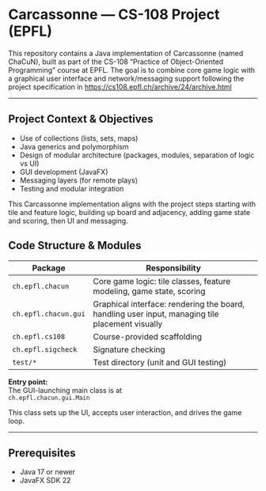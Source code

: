 # Carcassonne — CS-108 Project (EPFL)

This repository contains a Java implementation of Carcassonne (named ChaCuN), built 
as part of the CS-108 “Practice of Object-Oriented Programming” course at EPFL. The goal is 
to combine core game logic with a graphical user interface and network/messaging 
support following the project specification in https://cs108.epfl.ch/archive/24/archive.html

---

## Project Context & Objectives

- Use of collections (lists, sets, maps)
- Java generics and polymorphism
- Design of modular architecture (packages, modules, separation of logic vs UI)
- GUI development (JavaFX)
- Messaging layers (for remote plays)
- Testing and modular integration

This Carcassonne implementation aligns with the project steps starting with tile and 
feature logic, building up board and adjacency, adding game
state and scoring, then UI and messaging.

## Code Structure & Modules

|  Package             | Responsibility                                                                                  |
|----------------------|-------------------------------------------------------------------------------------------------|
| `ch.epfl.chacun`     | Core game logic: tile classes, feature modeling, game state, scoring                            |
| `ch.epfl.chacun.gui` | Graphical interface: rendering the board, handling user input, managing tile placement visually |
| `ch.epfl.cs108`      | Course-provided scaffolding                                                                     |
| `ch.epfl.sigcheck`   | Signature checking                                                                              |
| `test/*`             | Test directory (unit and GUI testing)                                                           |

**Entry point:**  
The GUI-launching main class is at  
`ch.epfl.chacun.gui.Main`

This class sets up the UI, accepts user interaction, and drives the game loop.

---

## Prerequisites

- Java 17 or newer
- JavaFX SDK 22
